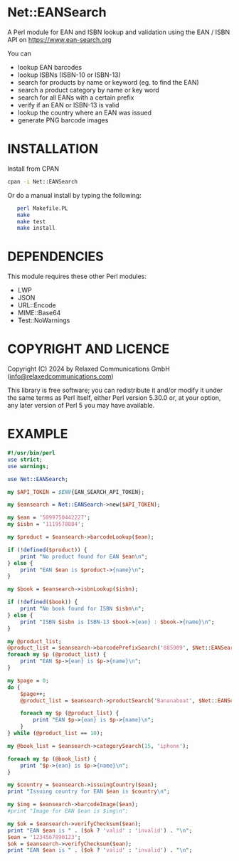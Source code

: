 # Net::EANSearch

A Perl module for EAN and ISBN lookup and validation using the EAN / ISBN API on https://www.ean-search.org

You can
- lookup EAN barcodes
- lookup ISBNs (ISBN-10 or ISBN-13)
- search for products by name or keyword (eg. to find the EAN)
- search a product category by name or key word
- search for all EANs with a certain prefix
- verify if an EAN or ISBN-13 is valid
- lookup the country where an EAN was issued
- generate PNG barcode images

# INSTALLATION

Install from CPAN
```sh
cpan -i Net::EANSearch
```

Or do a manual install by typing the following:
```sh
   perl Makefile.PL
   make
   make test
   make install
```

# DEPENDENCIES

This module requires these other Perl modules:

- LWP
- JSON
- URL::Encode
- MIME::Base64
- Test::NoWarnings


# COPYRIGHT AND LICENCE

Copyright (C) 2024 by Relaxed Communications GmbH (info@relaxedcommunications.com)

This library is free software; you can redistribute it and/or modify
it under the same terms as Perl itself, either Perl version 5.30.0 or,
at your option, any later version of Perl 5 you may have available.


# EXAMPLE

```perl
#!/usr/bin/perl
use strict;
use warnings;

use Net::EANSearch;

my $API_TOKEN = $ENV{EAN_SEARCH_API_TOKEN};

my $eansearch = Net::EANSearch->new($API_TOKEN);

my $ean = '5099750442227';
my $isbn = '1119578884';

my $product = $eansearch->barcodeLookup($ean);

if (!defined($product)) {
	print "No product found for EAN $ean\n";
} else {
	print "EAN $ean is $product->{name}\n";
}

my $book = $eansearch->isbnLookup($isbn);

if (!defined($book)) {
	print "No book found for ISBN $isbn\n";
} else {
	print "ISBN $isbn is ISBN-13 $book->{ean} : $book->{name}\n";
}

my @product_list;
@product_list = $eansearch->barcodePrefixSearch('885909', $Net::EANSearch::ENGLISH);
foreach my $p (@product_list) {
	print "EAN $p->{ean} is $p->{name}\n";
}

my $page = 0;
do {
	$page++;
	@product_list = $eansearch->productSearch('Bananaboat', $Net::EANSearch::ALL_LANGUAGES, $page);

	foreach my $p (@product_list) {
		print "EAN $p->{ean} is $p->{name}\n";
	}
} while (@product_list == 10);

my @book_list = $eansearch->categorySearch(15, 'iphone');

foreach my $p (@book_list) {
	print "$p->{ean} is $p->{name}\n";
}

my $country = $eansearch->issuingCountry($ean);
print "Issuing country for EAN $ean is $country\n";

my $img = $eansearch->barcodeImage($ean);
#print "Image for EAN $ean is $img\n";

my $ok = $eansearch->verifyChecksum($ean);
print "EAN $ean is " . ($ok ? 'valid' : 'invalid') . "\n";
$ean = '1234567890123';
$ok = $eansearch->verifyChecksum($ean);
print "EAN $ean is " . ($ok ? 'valid' : 'invalid') . "\n";
```

